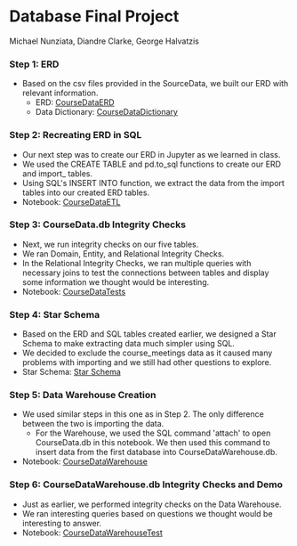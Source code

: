 # Database Final Project

Michael Nunziata, Diandre Clarke, George Halvatzis

### Step 1: ERD

- Based on the csv files provided in the SourceData, we built our ERD with relevant information.
    - ERD: [CourseDataERD](CourseDataERD.pdf)
    - Data Dictionary: [CourseDataDictionary](CourseDataDictionary.md)
    
### Step 2: Recreating ERD in SQL

- Our next step was to create our ERD in Jupyter as we learned in class.
- We used the CREATE TABLE and pd.to_sql functions to create our ERD and import_ tables.
- Using SQL's INSERT INTO function, we extract the data from the import tables into our created ERD tables.
- Notebook: [CourseDataETL](CourseDataETL.ipynb)

### Step 3: CourseData.db Integrity Checks

- Next, we run integrity checks on our five tables.
- We ran Domain, Entity, and Relational Integrity Checks.
- In the Relational Integrity Checks, we ran multiple queries with necessary joins to test the connections between tables and display some information we thought would be interesting.
- Notebook: [CourseDataTests](CourseDataTests.ipynb)

### Step 4: Star Schema

- Based on the ERD and SQL tables created earlier, we designed a Star Schema to make extracting data much simpler using SQL.
- We decided to exclude the course_meetings data as it caused many problems with importing and we still had other questions to explore.
- Star Schema: [Star Schema](DataWarehouseERD.pdf)

### Step 5: Data Warehouse Creation

- We used similar steps in this one as in Step 2. The only difference between the two is importing the data.
    - For the Warehouse, we used the SQL command 'attach' to open CourseData.db in this notebook. We then used this command to insert data from the first database into CourseDataWarehouse.db.
- Notebook: [CourseDataWarehouse](CourseDataWarehouse.ipynb)

### Step 6: CourseDataWarehouse.db Integrity Checks and Demo

- Just as earlier, we performed integrity checks on the Data Warehouse.
- We ran interesting queries based on questions we thought would be interesting to answer.
- Notebook: [CourseDataWarehouseTest](CourseDataWarehouseTest.ipynb)